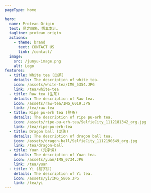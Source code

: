 ```yaml
---
pageType: home

hero:
  name: Protean Origin
  text: 易之四象，悟其本元。
  tagline: protean origin
  actions:
    - theme: brand
      text: CONTACT US
      link: /contact/
  image:
    src: /junyu-image.png
    alt: Logo
features:
  - title: White tea (白茶)
    details: The description of white tea.
    icon: /assets/white-tea/IMG_5354.JPG
    link: /tea/white-tea
  - title: Raw tea (生茶)
    details: The description of Raw tea.
    icon: /assets/raw-tea/IMG_6019.JPG
    link: /tea/raw-tea
  - title: Ripe pu-erh tea (熟茶)
    details: The description of ripe pu-erh tea.
    icon: /assets/ripe-pu-erh-tea/SelfieCity_1112181342_org.jpg
    link: /tea/ripe-pu-erh-tea
  - title: Dragon ball (龙珠)
    details: The description of dragon ball tea.
    icon: /assets/dragon-ball/SelfieCity_1112190549_org.jpg
    link: /tea/dragon-ball
  - title: Yuan (元字饼)
    details: The description of Yuan tea.
    icon: /assets/yuan/IMG_0734.JPG
    link: /tea/yuan
  - title: Yi (易字饼)
    details: The description of Yi tea.
    icon: /assets/yi/IMG_5806.JPG
    link: /tea/yi
---
```

